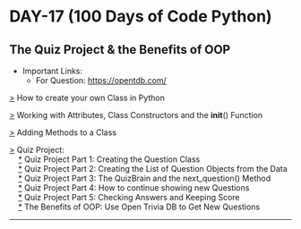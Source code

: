 # DAY-17 (100 Days of Code Python)

## The Quiz Project & the Benefits of OOP

* Important Links:<br>
  * For Question: https://opentdb.com/

[>](https://github.com/Aniruddh-482/Python/blob/main/017/Class.py) How to create your own Class in Python <br>

[>](https://github.com/Aniruddh-482/Python/blob/main/017/Class.py) Working with Attributes, Class Constructors and the __init__() Function <br>

[>](https://github.com/Aniruddh-482/Python/blob/main/017/Class.py) Adding Methods to a Class <br>

[>](https://github.com/Aniruddh-482/Python/tree/main/017/Quiz%20Game) Quiz Project:  
&nbsp;&nbsp;&nbsp;  [*](https://github.com/Aniruddh-482/Python/blob/main/017/Quiz%20Game/question_model.py) Quiz Project Part 1: Creating the Question Class <br>
&nbsp;&nbsp;&nbsp;  [*](https://github.com/Aniruddh-482/Python/blob/main/017/Quiz%20Game/main.py) Quiz Project Part 2: Creating the List of Question Objects from the Data <br>
&nbsp;&nbsp;&nbsp;  [*](https://github.com/Aniruddh-482/Python/blob/main/017/Quiz%20Game/quiz_brain.py) Quiz Project Part 3: The QuizBrain and the next_question() Method <br>
&nbsp;&nbsp;&nbsp;  [*](https://github.com/Aniruddh-482/Python/blob/main/017/Quiz%20Game/quiz_brain.py) Quiz Project Part 4: How to continue showing new Questions <br>
&nbsp;&nbsp;&nbsp;  [*](https://github.com/Aniruddh-482/Python/blob/main/017/Quiz%20Game/quiz_brain.py) Quiz Project Part 5: Checking Answers and Keeping Score <br>
&nbsp;&nbsp;&nbsp;  [*](https://github.com/Aniruddh-482/Python/blob/main/017/Quiz%20Game/data.py) The Benefits of OOP: Use Open Trivia DB to Get New Questions <br>
<hr>
